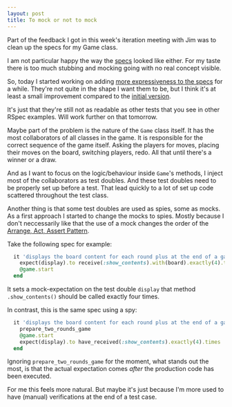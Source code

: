 ```yaml
---
layout: post
title: To mock or not to mock
---
```

Part of the feedback I got in this week's iteration meeting with Jim was to clean up the specs for my Game class.

I am not particular happy the way the [specs](https://github.com/christophgockel/tictactoe-ruby/blob/c9cb4accba7b0a856a445bea4e86432f2114740a/spec/game_spec.rb) looked like either. For my taste there is too much stubbing and mocking going with no real concept visible.

So, today I started working on adding [more expressiveness to the specs](https://github.com/christophgockel/tictactoe-ruby/blob/935329c345fd9549ae7aac5b43a1b00ff87aaa1d/spec/game_spec.rb) for a while. They're not quite in the shape I want them to be, but I think it's at least a small improvement compared to the [initial version](https://github.com/christophgockel/tictactoe-ruby/blob/c9cb4accba7b0a856a445bea4e86432f2114740a/spec/game_spec.rb).

It's just that they're still not as readable as other tests that you see in other RSpec examples. Will work further on that tomorrow.

Maybe part of the problem is the nature of the `Game` class itself. It has the most collaborators of all classes in the game. It is responsible for the correct sequence of the game itself. Asking the players for moves, placing their moves on the board, switching players, redo. All that until there's a winner or a draw.

And as I want to focus on the logic/behaviour inside `Game`'s methods, I inject most of the collaborators as test doubles. And these test doubles need to be properly set up before a test. That lead quickly to a lot of set up code scattered throughout the test class.

Another thing is that some test doubles are used as spies, some as mocks. As a first approach I started to change the mocks to spies. Mostly because I don't neccessarily like that the use of a mock changes the order of the [Arrange, Act, Assert Pattern](http://c2.com/cgi/wiki?ArrangeActAssert).

Take the following spec for example:

```ruby
  it 'displays the board content for each round plus at the end of a game' do
    expect(display).to receive(:show_contents).with(board).exactly(4).times
    @game.start
  end
```

It sets a mock-expectation on the test double `display` that method `.show_contents()` should be called exactly four times.

In contrast, this is the same spec using a spy:

```ruby
  it 'displays the board content for each round plus at the end of a game' do
    prepare_two_rounds_game
    @game.start
    expect(display).to have_received(:show_contents).exactly(4).times
  end
```
Ignoring `prepare_two_rounds_game` for the moment, what stands out the most, is that the actual expectation comes _after_ the production code has been executed.

For me this feels more natural. But maybe it's just because I'm more used to have (manual) verifications at the end of a test case.
